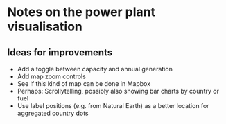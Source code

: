 # Notes on the power plant visualisation

## Ideas for improvements

- Add a toggle between capacity and annual generation
- Add map zoom controls
- See if this kind of map can be done in Mapbox
- Perhaps: Scrollytelling, possibly also showing bar charts by country or fuel
- Use label positions (e.g. from Natural Earth) as a better location for aggregated country dots
